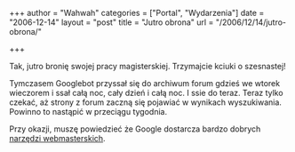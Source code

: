 +++
author = "Wahwah"
categories = ["Portal", "Wydarzenia"]
date = "2006-12-14"
layout = "post"
title = "Jutro obrona"
url = "/2006/12/14/jutro-obrona/"

+++

Tak, jutro bronię swojej pracy magisterskiej. Trzymajcie kciuki o szesnastej!

Tymczasem Googlebot przyssał się do archiwum forum gdzieś we wtorek wieczorem i ssał całą noc, cały dzień i całą noc. I ssie do teraz. Teraz tylko czekać, aż strony z forum zaczną się pojawiać w wynikach wyszukiwania. Powinno to nastąpić w przeciągu tygodnia.

Przy okazji, muszę powiedzieć że Google dostarcza bardzo dobrych [narzędzi webmasterskich][1].

 [1]: http://www.google.com/webmasters/